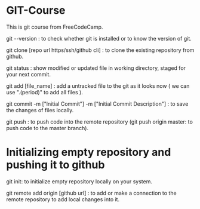 # GIT-Course
This is git course from FreeCodeCamp.

git --version : to check whether git is installed or to know the version of git.

git clone [repo url https/ssh/github cli] : to clone the existing repository from github.

git status : show modified or updated file in working directory, staged for your next commit.

git add [file_name] : add a untracked file to the git as it looks now ( we can use ".(period)" to add all files ).

git commit -m ["Initial Commit"]  -m ["Initial Commit Description"] : to save the changes of files locally.

git push : to push code into the remote repository (git push origin master: to push code to the master branch).

# Initializing empty repository and pushing it to github
git init: to initialize empty repository locally on your system.

git remote add origin [github url] : to add or make a connection to the remote repository to add local changes into it.